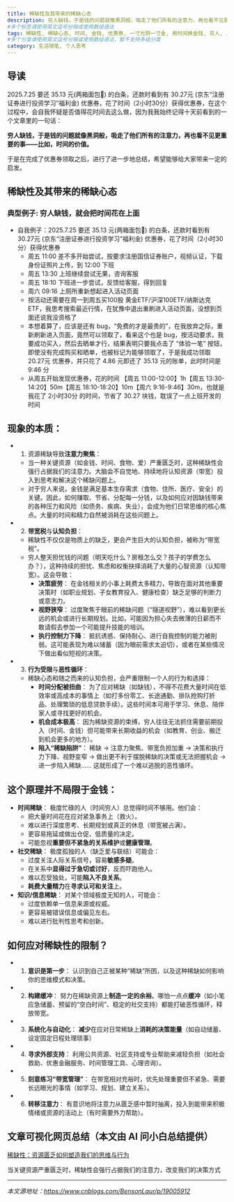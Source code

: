 ```yaml
---
title: 稀缺性及其带来的稀缺心态
description: 穷人缺钱，于是钱的问题就像黑洞般，吸走了他们所有的注意力，再也看不见更重要的事——比如，时间的价值。由此引发对 “稀缺性及其带来的稀缺心态” 的思考。
#多个标签请使用英文逗号分隔或使用数组语法
tags: 稀缺性, 稀缺心态, 时间, 金钱, 优惠券, 一寸光阴一寸金, 用时间换金钱, 穷人, 思维, 智慧
#多个分类请使用英文逗号分隔或使用数组语法，暂不支持多级分类
category: 生活随笔, 个人思考
---
```


## 导读

2025.7.25 要还 35.13 元(两箱面包🍞) 的白条，还款时看到有 30.27元 (京东“注册证券进行投资学习”福利金) 优惠券，花了时间（2小时30分）获得优惠券，在这个过程中，会自我怀疑是否值得花时间去这么做，因为我我始终记得十天前看到的一个文章里的一句话：

**穷人缺钱，于是钱的问题就像黑洞般，吸走了他们所有的注意力，再也看不见更重要的事——比如，时间的价值。**

于是在完成了优惠券领取之后，进行了进一步地总结，希望能够给大家带来一定的启发。


## **稀缺性**及其带来的**稀缺心态**

### 典型例子: 穷人缺钱，就会把时间花在上面 
  - 自我例子：2025.7.25 要还 35.13 元(两箱面包🍞) 的白条，还款时看到有 30.27元 (京东“注册证券进行投资学习”福利金) 优惠券，花了时间（2小时30分）获得优惠券
    - 周五 11:00 差不多开始尝试，按要求注册国信证券账户，视频认证，下载身份证照片上传，到 12:00 下班
    - 周五 13:30 上班继续尝试无果，咨询客服
    - 周五 18:10 下班进一步尝试，反馈给客服，得到回复
    - 周六 09:16 上厕所重新想起进入活动页面
    - 按活动还需要在周一到周五买100股 黄金ETF/沪深100ETF/纳斯达克ETF，我思考搜索最近行情，在犹豫中退出重刷进入活动页面，没想到页面还说我没资格了
    - 本想着算了，应该是还有 bug，“免费的才是最贵的”，在我放弃之际，重新刷新进入页面，竟然可以领取了，看来这个也是 bug，按活动要求，我要成功买入，然后去晒单才行，结果表明只要我点击了 “体验一笔” 按钮，即使没有完成购买和晒单，也被标记为能够领取了，于是我成功领取 20.27元 优惠券，并只花了 4.86 元即还了 35.13 元的账单，此时时间是 9:46 分
    - 从周五开始发现优惠券，花的时间 【周五 11:00-12:00】1h【周五 13:30-14:20】50m【周五 18:10-18:20】10m【周六 9:16-9:46】30m，也就是我花了 2小时30分 的时间，节省了 30.27 块钱，耽误了一点上班开发的时间
## 现象的本质：
  - 1. 资源稀缺导致**注意力聚焦**：
    - 当一种关键资源（如金钱、时间、食物、爱）严重匮乏时，这种稀缺性会强行占据我们的注意力。大脑会不自觉地、持续地将认知资源（带宽）投入到思考和解决这个稀缺问题上。
    - 对于穷人来说，金钱是满足基本生存需求（食物、住所、医疗、安全）的关键。因此，如何赚取、节省、分配每一分钱，以及如何应对因缺钱带来的各种压力和风险（如债务、疾病、失业），会成为他们日常思维的核心焦点。大量的时间和精力自然被消耗在这些问题上。
  - 2. **带宽税**与**认知负担**：
    - 稀缺性不仅仅是物质上的缺乏，更会产生巨大的认知负担，被称为“带宽税”。
    - 穷人整天担忧钱的问题（明天吃什么？房租怎么交？孩子的学费怎么办？），这种持续的担忧、焦虑和权衡抉择消耗了大量的心智资源（认知带宽）。这会导致：
      - **决策疲劳**： 在金钱相关的小事上耗费太多精力，导致在面对其他重要决策时（如职业规划、子女教育投入、健康检查）缺乏足够的判断力或意志力。
      - **视野狭窄**： 过度聚焦于眼前的稀缺问题（“隧道视野”），难以看到更长远的机会或进行长期规划。比如，可能因为担心失去微薄的日薪而不敢请假去参加一个可能提升技能的培训。
      - **执行控制力下降**： 抵抗诱惑、保持耐心、进行自我控制的能力被削弱。这可能表现为难以储蓄（因为眼前需求太迫切），或者在某些情况下做出看似短视的决策。
  - 3. **行为受限**与**恶性循环**：
    - 稀缺心态和随之而来的认知负担，会严重限制一个人的行为和选择：
      - **时间分配被扭曲**： 为了应对稀缺（如缺钱），不得不花费大量时间在低效率或高成本的事情上（如打多份零工、长途通勤、排队抢购打折品、处理繁琐的低息贷款手续）。这些时间本可用于学习、休息、陪伴家人或寻找更好的机会。
      - **机会成本极高**： 因为稀缺资源的束缚，穷人往往无法抓住需要前期投入（时间、金钱）但可能带来长期收益的机会（如教育、创业、搬迁到机会更多的地方）。
      - **陷入“稀缺陷阱”**： 稀缺 -> 注意力聚焦、带宽负担加重 -> 决策和执行力下降、视野变窄 -> 做出更不利于摆脱稀缺的决策或无法把握机会 -> 进一步陷入稀缺…… 这就形成了一个难以逃脱的恶性循环。
## 这个原理并不局限于金钱：
  - **时间稀缺**： 极度忙碌的人（时间穷人）总觉得时间不够用。他们会：
    - 把大量时间花在应对紧急事务上（救火）。
    - 难以进行深度思考、长期规划或真正的休息（带宽被占满）。
    - 更容易拖延或做出仓促、低质量的决定。
    - 可能忽视**重要但不紧急的关系维护**或**健康管理**。
  - **社交稀缺**： 极度孤独的人（缺乏爱与联结）可能会：
    - 过度关注人际关系信号，容易**敏感多疑**。
    - 在关系中**显得过于急切或讨好**，反而吓跑他人。
    - 难以忍受独处，可能**陷入不良关系**。
    - **耗费大量精力**在**寻求认可和关注**上。
  - **知识/信息稀缺**： 对某个领域极度无知的人，可能会：
    - 过度依赖单一信息来源或权威。
    - 更容易被错误信息或偏见左右。
    - 难以进行批判性思考和创新。
## 如何应对稀缺性的限制？
  - 1. **意识是第一步**： 认识到自己正被某种“稀缺”所困，以及这种稀缺如何影响你的思维模式和决策。
  - 2. **构建缓冲**： 努力在稀缺资源上**制造一定的余裕**。哪怕一点点**缓冲**（如小笔应急储蓄、预留的“空白时间”、稳定的社交支持）都能打破恶性循环，释放带宽。
  - 3. **系统化与自动化**： **减少**在应对日常稀缺上**消耗的决策能量**（如自动储蓄、设定固定日程处理琐事）
  - 4. **寻求外部支持**： 利用公共资源、社区支持或专业帮助来减轻负担（如社会救助、优惠金融服务、时间管理工具、心理咨询）。
  - 5. **刻意练习“带宽管理”**： 在带宽相对充裕时，优先处理重要但不紧急、需要长远眼光的事情（如学习、规划、建立关系）。
  - 6. **转移注意力**： 有意识地将注意力从匮乏感中暂时抽离，投入到能带来积极情绪或资源的活动上（有时需要外力帮助）。

## 文章可视化网页总结（本文由 AI 问小白总结提供）

[稀缺性：资源匮乏如何塑造我们的思维与行为](https://www.wenxiaobai.com/share/html/257a1baf-8838-4cf0-8d1d-17224fa6adc8_1753498661710?refer_channel=answer_visualization)

当关键资源严重匮乏时，稀缺性会强行占据我们的注意力，改变我们的决策方式


-------------------------

*本文源地址：https://www.cnblogs.com/BensonLaur/p/19005912*




